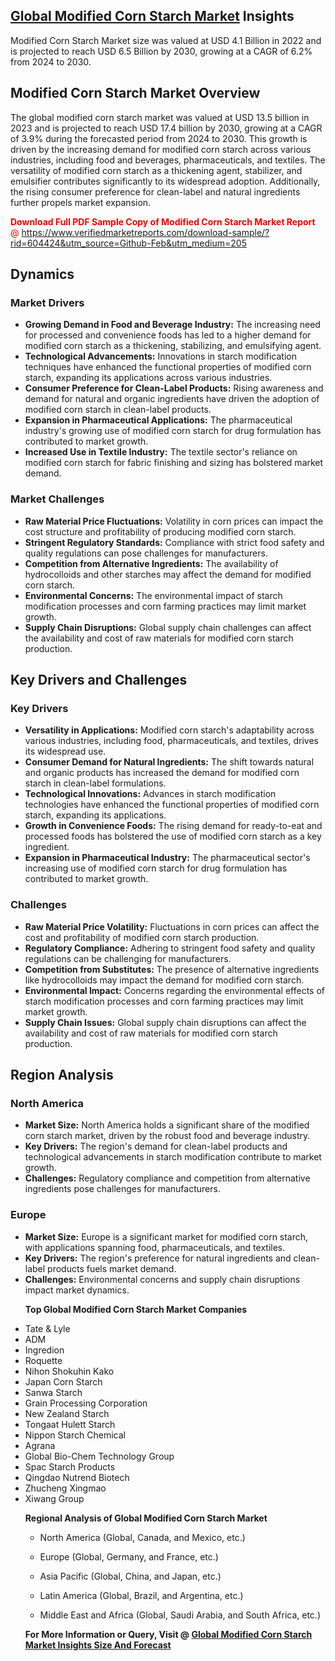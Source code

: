 <h2><a href="https://www.verifiedmarketreports.com/download-sample/?rid=604424&amp;utm_source=Github&amp;utm_medium=205" target="_blank">Global Modified Corn Starch Market</a> Insights</h2><p>Modified Corn Starch Market size was valued at USD 4.1 Billion in 2022 and is projected to reach USD 6.5 Billion by 2030, growing at a CAGR of 6.2% from 2024 to 2030.</p><p> <h2>Modified Corn Starch Market Overview</h2> <p>The global modified corn starch market was valued at USD 13.5 billion in 2023 and is projected to reach USD 17.4 billion by 2030, growing at a CAGR of 3.9% during the forecasted period from 2024 to 2030. This growth is driven by the increasing demand for modified corn starch across various industries, including food and beverages, pharmaceuticals, and textiles. The versatility of modified corn starch as a thickening agent, stabilizer, and emulsifier contributes significantly to its widespread adoption. Additionally, the rising consumer preference for clean-label and natural ingredients further propels market expansion. </p> <p><p><span class=""><span style="color: #ff0000;"><strong>Download Full PDF Sample Copy of Modified Corn Starch Market Report</strong> @ </span><a href="https://www.verifiedmarketreports.com/download-sample/?rid=604424&amp;utm_source=Github-Feb&amp;utm_medium=205" target="_blank">https://www.verifiedmarketreports.com/download-sample/?rid=604424&amp;utm_source=Github-Feb&amp;utm_medium=205</a></span></p></p> <h2>Dynamics</h2> <h3>Market Drivers</h3> <ul> <li><strong>Growing Demand in Food and Beverage Industry:</strong> The increasing need for processed and convenience foods has led to a higher demand for modified corn starch as a thickening, stabilizing, and emulsifying agent. </li> <li><strong>Technological Advancements:</strong> Innovations in starch modification techniques have enhanced the functional properties of modified corn starch, expanding its applications across various industries. </li> <li><strong>Consumer Preference for Clean-Label Products:</strong> Rising awareness and demand for natural and organic ingredients have driven the adoption of modified corn starch in clean-label products. </li> <li><strong>Expansion in Pharmaceutical Applications:</strong> The pharmaceutical industry's growing use of modified corn starch for drug formulation has contributed to market growth. </li> <li><strong>Increased Use in Textile Industry:</strong> The textile sector's reliance on modified corn starch for fabric finishing and sizing has bolstered market demand. </li> </ul> <h3>Market Challenges</h3> <ul> <li><strong>Raw Material Price Fluctuations:</strong> Volatility in corn prices can impact the cost structure and profitability of producing modified corn starch. </li> <li><strong>Stringent Regulatory Standards:</strong> Compliance with strict food safety and quality regulations can pose challenges for manufacturers. </li> <li><strong>Competition from Alternative Ingredients:</strong> The availability of hydrocolloids and other starches may affect the demand for modified corn starch. </li> <li><strong>Environmental Concerns:</strong> The environmental impact of starch modification processes and corn farming practices may limit market growth. </li> <li><strong>Supply Chain Disruptions:</strong> Global supply chain challenges can affect the availability and cost of raw materials for modified corn starch production. </li> </ul> <h2>Key Drivers and Challenges</h2> <h3>Key Drivers</h3> <ul> <li><strong>Versatility in Applications:</strong> Modified corn starch's adaptability across various industries, including food, pharmaceuticals, and textiles, drives its widespread use. </li> <li><strong>Consumer Demand for Natural Ingredients:</strong> The shift towards natural and organic products has increased the demand for modified corn starch in clean-label formulations. </li> <li><strong>Technological Innovations:</strong> Advances in starch modification technologies have enhanced the functional properties of modified corn starch, expanding its applications. </li> <li><strong>Growth in Convenience Foods:</strong> The rising demand for ready-to-eat and processed foods has bolstered the use of modified corn starch as a key ingredient. </li> <li><strong>Expansion in Pharmaceutical Industry:</strong> The pharmaceutical sector's increasing use of modified corn starch for drug formulation has contributed to market growth. </li> </ul> <h3>Challenges</h3> <ul> <li><strong>Raw Material Price Volatility:</strong> Fluctuations in corn prices can affect the cost and profitability of modified corn starch production. </li> <li><strong>Regulatory Compliance:</strong> Adhering to stringent food safety and quality regulations can be challenging for manufacturers. </li> <li><strong>Competition from Substitutes:</strong> The presence of alternative ingredients like hydrocolloids may impact the demand for modified corn starch. </li> <li><strong>Environmental Impact:</strong> Concerns regarding the environmental effects of starch modification processes and corn farming practices may limit market growth. </li> <li><strong>Supply Chain Issues:</strong> Global supply chain disruptions can affect the availability and cost of raw materials for modified corn starch production. </li> </ul> <h2>Region Analysis</h2> <h3>North America</h3> <ul> <li><strong>Market Size:</strong> North America holds a significant share of the modified corn starch market, driven by the robust food and beverage industry. </li> <li><strong>Key Drivers:</strong> The region's demand for clean-label products and technological advancements in starch modification contribute to market growth. </li> <li><strong>Challenges:</strong> Regulatory compliance and competition from alternative ingredients pose challenges for manufacturers. </li> </ul> <h3>Europe</h3> <ul> <li><strong>Market Size:</strong> Europe is a significant market for modified corn starch, with applications spanning food, pharmaceuticals, and textiles. </li> <li><strong>Key Drivers:</strong> The region's preference for natural ingredients and clean-label products fuels market demand. </li> <li><strong>Challenges:</strong> Environmental concerns and supply chain disruptions impact market dynamics.</p><p><strong>Top Global Modified Corn Starch Market Companies</strong></p><div data-test-id=""><p><li>Tate & Lyle</li><li> ADM</li><li> Ingredion</li><li> Roquette</li><li> Nihon Shokuhin Kako</li><li> Japan Corn Starch</li><li> Sanwa Starch</li><li> Grain Processing Corporation</li><li> New Zealand Starch</li><li> Tongaat Hulett Starch</li><li> Nippon Starch Chemical</li><li> Agrana</li><li> Global Bio-Chem Technology Group</li><li> Spac Starch Products</li><li> Qingdao Nutrend Biotech</li><li> Zhucheng Xingmao</li><li> Xiwang Group</li></p><div><strong>Regional Analysis of&nbsp;Global Modified Corn Starch Market</strong></div><ul><li dir="ltr"><p dir="ltr">North America&nbsp;(Global, Canada, and Mexico, etc.)</p></li><li dir="ltr"><p dir="ltr">Europe (Global, Germany, and France, etc.)</p></li><li dir="ltr"><p dir="ltr">Asia Pacific&nbsp;(Global, China, and Japan, etc.)</p></li><li dir="ltr"><p dir="ltr">Latin America&nbsp;(Global, Brazil, and Argentina, etc.)</p></li><li dir="ltr">Middle East and Africa&nbsp;(Global, Saudi Arabia, and South Africa, etc.)</li></ul><p><strong>For More Information or Query, Visit @&nbsp;</strong><strong><a href="https://www.verifiedmarketreports.com/product/modified-corn-starch-market/?utm_source=Github&amp;utm_medium=205" target="_blank">Global Modified Corn Starch Market Insights Size And Forecast</a></strong></p></div>
